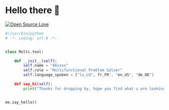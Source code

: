 # Hello there 👋

[![Open Source Love](https://badges.frapsoft.com/os/v1/open-source.svg?v=102)](https://github.com/ellerbrock/open-source-badge/)

```python
#!/usr/bin/python
# -*- coding: utf-8 -*-


class Multi.tool:

    def __init__(self):
        self.name = "66ixxx"
        self.role = "Multifunctional Problem Solver"
        self.language_spoken = ["lu_LU", fr_FR", "en_US", "de_DE"]

    def say_hi(self):
        print("Thanks for dropping by, hope you find what u are looking for.")


me.say_hello()
```
